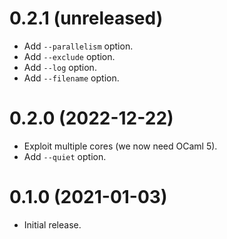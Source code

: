 0.2.1 (unreleased)
=====

- Add `--parallelism` option.
- Add `--exclude` option.
- Add `--log` option.
- Add `--filename` option.

0.2.0 (2022-12-22)
=====

- Exploit multiple cores (we now need OCaml 5).
- Add `--quiet` option.

0.1.0 (2021-01-03)
=====

- Initial release.
